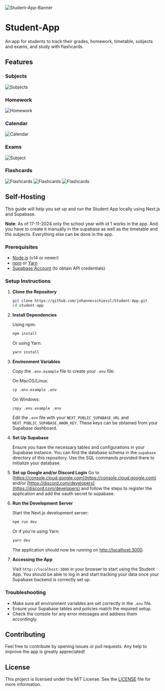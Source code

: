 ![Student-App-Banner](/src/app/opengraph-image.png)

# Student-App
An app for students to track their grades, homework, timetable, subjects and exams, and study with flashcards.

## Features
### Subjects
![Subjects](/docs/assets/subjects.png)
### Homework
![Homework](/docs/assets/homework.png)
### Calendar
![Calendar](/docs/assets/calendar.png)
### Exams
![Subject](/docs/assets/subject.png)
### Flashcards
![Flashcards](/docs/assets/flashcard_decks.png)
![Flashcards](/docs/assets/deck_stats.png)
![Flashcards](/docs/assets/practice.png)

## Self-Hosting

This guide will help you set up and run the Student App locally using Next.js and Supabase.

**Note**: As of 17-11-2024 only the school year with id 1 works in the app. And you have to create it manually in the supabase as well as the timetable and the subjects. Everything else can be done in the app.
### Prerequisites

- [Node.js](https://nodejs.org/) (v14 or newer)
- [npm](https://www.npmjs.com/) or [Yarn](https://yarnpkg.com/)
- [Supabase Account](https://supabase.com/) (to obtain API credentials)

### Setup Instructions

1. **Clone the Repository**

   ```sh
   git clone https://github.com/johannesschiessl/Student-App.git
   cd student-app
   ```

2. **Install Dependencies**

   Using npm:

   ```sh
   npm install
   ```

   Or using Yarn:

   ```sh
   yarn install
   ```

3. **Environment Variables**

   Copy the `.env.example` file to create your `.env` file:

   On MacOS/Linux:

   ```sh
   cp .env.example .env
   ```

   On Windows:

   ```sh
   copy .env.example .env
   ```

   Edit the `.env` file with your `NEXT_PUBLIC_SUPABASE_URL` and `NEXT_PUBLIC_SUPABASE_ANON_KEY`. These keys can be obtained from your Supabase dashboard.

4. **Set Up Supabase**

   Ensure you have the necessary tables and configurations in your Supabase instance. You can find the database schema in the `supabase` directory of this repository. Use the SQL commands provided there to initialize your database.
5. **Set up Google and/or Discord Login**
   Go to [https://console.cloud.google.com](https://console.cloud.google.com) and/or [https://discord.com/developers](https://discord.com/developers) and follow the steps to register the application and add the oauth secret to supabase.
6. **Run the Development Server**

   Start the Next.js development server:

   ```sh
   npm run dev
   ```

   Or if you're using Yarn:

   ```sh
   yarn dev
   ```

   The application should now be running on [http://localhost:3000](http://localhost:3000).

7. **Accessing the App**

   Visit `http://localhost:3000` in your browser to start using the Student App. You should be able to log in and start tracking your data once your Supabase backend is correctly set up.

### Troubleshooting

- Make sure all environment variables are set correctly in the `.env` file.
- Ensure your Supabase tables and policies match the required setup.
- Check the console for any error messages and address them accordingly.

## Contributing

Feel free to contribute by opening issues or pull requests. Any help to improve the app is greatly appreciated!

## License

This project is licensed under the MIT License. See the [LICENSE](/LICENSE) file for more information.
